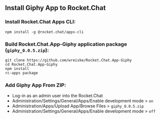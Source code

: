 ## Install Giphy App to Rocket.Chat
### Install Rocket.Chat Apps CLI:

`npm install -g @rocket.chat/apps-cli`

### Build Rocket.Chat.App-Giphy application package (`giphy_0.0.5.zip`):
```
git clone https://github.com/wreiske/Rocket.Chat.App-Giphy
cd Rocket.Chat.App-Giphy
npm install
rc-apps package
```

### Add Giphy App From ZIP:

* Log-in as an admin user into the Rocket.Chat
* Administration/Settings/General/Apps/Enable development mode > `on`
* Administration/Apps/Upload App/Browse Files > `giphy_0.0.5.zip`
* Administration/Settings/General/Apps/Enable development mode > `off`
